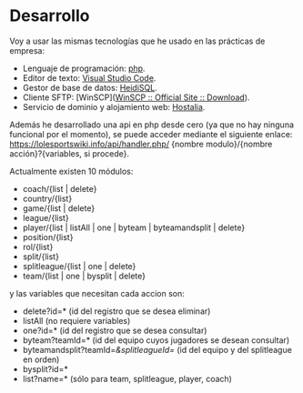 # Desarrollo

Voy a usar las mismas tecnologías que he usado en las prácticas de empresa:

- Lenguaje de programación: [php](https://www.php.net).
- Editor de texto: [Visual Studio Code](https://code.visualstudio.com).
- Gestor de base de datos: [HeidiSQL](https://www.heidisql.com).
- Cliente SFTP: [WinSCP]([WinSCP :: Official Site :: Download](https://winscp.net/eng/download.php)).
- Servicio de dominio y alojamiento web: [Hostalia](https://www.hostalia.com).

Además he desarrollado una api en php desde cero (ya que no hay ninguna funcional por el momento), se puede acceder mediante el siguiente enlace:
https://lolesportswiki.info/api/handler.php/ {nombre modulo}/{nombre acción}?{variables, si procede}.

Actualmente existen 10 módulos:
 - coach/{list | delete}
 - country/{list}
 - game/{list | delete}
 - league/{list}
 - player/{list | listAll | one | byteam | byteamandsplit | delete}
 - position/{list}
 - rol/{list}
 - split/{list}
 - splitleague/{list | one | delete}
 - team/{list | one | bysplit | delete}

y las variables que necesitan cada accion son:
 - delete?id=* (id del registro que se desea eliminar)
 - listAll (no requiere variables)
 - one?id=* (id del registro que se desea consultar)
 - byteam?teamId=* (id del equipo cuyos jugadores se desean consultar)
 - byteamandsplit?teamId=*&splitleagueId=* (id del equipo y del splitleague en orden)
 - bysplit?id=*
 - list?name=* (sólo para team, splitleague, player, coach)
